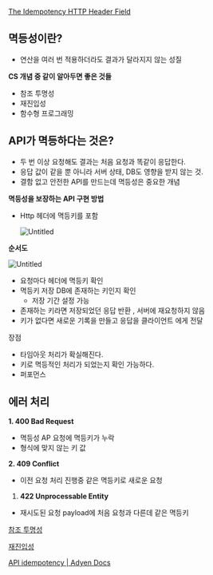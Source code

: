 [The Idempotency HTTP Header Field](https://datatracker.ietf.org/doc/html/draft-idempotency-header-01#section-2.7)

## **멱등성이란?**

- 연산을 여러 번 적용하더라도 결과가 달라지지 않는 성질

**CS 개념 중 같이 알아두면 좋은 것들**

- 참조 투명성
- 재진입성
- 함수형 프로그래밍

## **API가 멱등하다는 것은?**

- 두 번 이상 요청해도 결과는 처음 요청과 똑같이 응답한다.
- 응답 값이 같을 뿐 아니라 서버 상태, DB도 영향을 받지 않는 것.
- 결함 없고 안전한 API를 만드는데 멱등성은 중요한 개념

**멱등성을 보장하는 API 구현 방법**

- Http 헤더에 멱등키를 포함
    
    ![Untitled](https://prod-files-secure.s3.us-west-2.amazonaws.com/433971e4-0227-456c-b0f4-c984c56f52c6/c7cbe847-838f-4ade-9365-18b8bc0b8b86/Untitled.png)
    

**순서도**

![Untitled](https://prod-files-secure.s3.us-west-2.amazonaws.com/433971e4-0227-456c-b0f4-c984c56f52c6/24fac20b-7bda-4f78-a69b-fc133132697b/Untitled.png)

- 요청마다 헤더에 멱등키 확인
- 멱등키 저장 DB에 존재하는 키인지 확인
    - 저장 기간 설정 가능
- 존재하는 키라면 저장되었던 응답 반환 , 서버에 재요청하지 않음
- 키가 없다면 새로운 기록을 만들고 응답을 클라이언트 에게 전달

장점

- 타임아웃 처리가 확실해진다.
- 키로 멱등적인 처리가 되었는지 확인 가능하다.
- 퍼포먼스

## **에러 처리**

**1. 400 Bad Request**

- 멱등성 AP 요청에 멱등키가 누락
- 형식에 맞지 않는 키 값

**2. 409 Conflict**

- 이전 요청 처리 진행중 같은 멱등키로 새로운 요청

1. **422 Unprocessable Entity**
- 재시도된 요청 payload에 처음 요청과 다른데 같은 멱등키

[참조 투명성](https://ko.wikipedia.org/wiki/참조_투명성)

[재진입성](https://ko.wikipedia.org/wiki/재진입성)

[API idempotency | Adyen Docs](https://docs.adyen.com/development-resources/api-idempotency/)